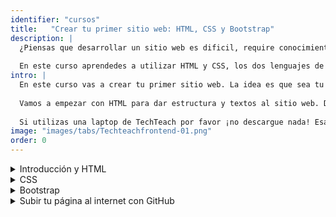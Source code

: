 ```yaml
---
identifier: "cursos"
title:	 "Crear tu primer sitio web: HTML, CSS y Bootstrap"
description: |
  ¿Piensas que desarrollar un sitio web es dificil, require conocimiento de antemano o se necesita programas caros para hacerlo? ¡Ninguno de los anteriores es el caso! Todos podemos aprender a crear un sitio web y sólo se necesita software que es gratis. Además, sólo tienes que saber cómo utilizar una computadora y puedes empezar. 
  
  En este curso aprendedes a utilizar HTML y CSS, los dos lenguajes de programación en los que están basados todos los sitios web. Después seguimos con Bootstrap, un framework muy popular que ayuda en desarrollar páginas web responsive.
intro: |
  En este curso vas a crear tu primer sitio web. La idea es que sea tu página personal, con el contenido que quieras. 
  
  Vamos a empezar con HTML para dar estructura y textos al sitio web. Después añadimos colores y más estilos con CSS. Para crear páginas web responsive utilizaremos Bootstrap. Al final de este curso podrás crear una página web moderna y subirla al internet (gratis).
  
  Si utilizas una laptop de TechTeach por favor ¡no descargue nada! Esas laptops ya tienen todos los programas necesarios para completar los cursos.
image: "images/tabs/Techteachfrontend-01.png"
order: 0
---
```

<details>
    <summary class="course-part">Introducción y HTML</summary>

Vamos a utilizar un curso gratis que está en ___openclassrooms___ y combinamos el contenido de ese curso con tareas que encuentras aquí. Si quieres puedes preguntar una TechTeacher que te revise la tarea antes de seguir adelante, pero si la tarea no dice explícitamente que lo hagas, no es necesario (pero possible). 

___Programación sólo se puede aprender por práctica.___ Si quieres, puedes tomar notas durante el curso, pero lo más, más, más importante es que practiques. Cuando explican algo nuevo de HTML o CSS y dan un ejemplo, inténtalo tú mism@ también. Primero puedes seguir exactamente el ejemplo, y después cambiar ciertas cosas para practicar más.  

<details>
     <summary class="clase">Parte 1</summary>
     
## Cómo se construyen sitios web y los primeros pasos con HTML
1. Lee la [introducción](https://openclassrooms.com/en/courses/3339201-aprende-a-crear-tu-propio-sitio-web-con-html5-y-css3/3339706-como-se-construyen-los-sitios-web). No es necesario tomar notas ni aprender todo palabra por palabra; sólo es para que tengas una impresión de cómo funciona todo. 
* Si tienes tu propia laptop es recomendable descargar Chrome y Sublime Text (como recomiendan en la introducción). Las laptops de TechTeach ya tienen esos programas, entonces por favor no descargue nada si estas en una de ellas.
* Crea una carpeta que se llama "TechTeach HTML CSS" + tu nombre. Es ahí donde vas a guardar los documentos que vas a hacer durante este curso. 
* [Sigue con esta clase del curso](https://openclassrooms.com/en/courses/3339201-aprende-a-crear-tu-propio-sitio-web-con-html5-y-css3/3339876-vuestra-primera-pagina-web-en-html). Practica durante la clase y haga la tarea 1 después. 
  
### Tarea 1 
1. Crea una carpeta que se llama "Parte 1". Guarde aquí los archivos de las clases 1,2 y 3.  
* Haz &lt;&lt;inspeccionar elemento>> en la página de [Claro](https://www.claro.com.ni/).
* Crea una carpeta que se llama __clase1__ con un archivo __HTMLclase1.html__ y haga una página que tiene: 
    1. título
    * un comentario en el código
* Abre la página en Chrome u otro návegador y muestrá tu página a una TechTeacher.

</details>

  <details>
     <summary class="clase">Parte 2</summary>
     
## Párrafos, listas y texto resaltado
1. [Sigue con esta clase del curso](https://openclassrooms.com/en/courses/3339201-aprende-a-crear-tu-propio-sitio-web-con-html5-y-css3/3340049-organizar-el-texto)

### Tarea 2
1. Crea una carpeta que se llama __clase2__ con un archivo __HTMLclase2.html__ y haga una página que tiene: 
   1. varios niveles de título con párrafos
   * texto resaltado con strong, em y mark
   * una lista ordenada
   * una lista no ordenada 
</details>

<details>
     <summary class="clase">Parte 3</summary>
     
## Enlaces y imágenes
1. [Sigue con esta clase sobre enlace](https://openclassrooms.com/en/courses/3339201-aprende-a-crear-tu-propio-sitio-web-con-html5-y-css3/3340161-crear-enlaces)
2. [Esta clase sobre imagines](https://openclassrooms.com/en/courses/3339201-aprende-a-crear-tu-propio-sitio-web-con-html5-y-css3/3340308-imagenes)

### Tarea 3
1. Crea una carpeta que se llama __clase3__ con un archivo __HTMLclase3.html__ y haz una página que tiene: 
   1. un enlace a la página de TechTeach Estelí
   * un enlace que salta a otra parte de la misma página. Ojo: la página tiene que tener bastante texto para poder ver el movimiento. Si no tienes suficiente inspiración para el texto en tu página, o no quieres perder tiempo en eso, puedes utilizar _Lorem Ipsum_;  un texto que sirve sólo para rellenar un espacio. Lee una explicación y encuentra el Lorem Ipsum [aquí](https://loremipsum.io/es/).
   * por lo menos 2 imágenes (buscalas en internet)
   * una imágen que tiene figcaption 
</details>
</details>


<details>
    <summary class="course-part">CSS</summary>

<details>
     <summary class="clase">Parte 4</summary>
     
## Introducción a CSS, color de texto y fondo
1. Cree una carpeta que se llama "Parte 2". Guarda aquí los archivos de las clases 4,5 y 6.
* Sigue [esta clase](https://openclassrooms.com/en/courses/3339201-aprende-a-crear-tu-propio-sitio-web-con-html5-y-css3/3340579-configurar-css). Haga una carpeta "practica clase 4" para poner los archivos que haces durante la clase para practicar.
* Sigue [esta clase también](https://openclassrooms.com/en/courses/3339201-aprende-a-crear-tu-propio-sitio-web-con-html5-y-css3/3341935-color-y-fondo)

### Tarea 4a

1. Crea una carpeta que se llama __clase4a__
* Copia el archivo __HTMLclase2.html__ y cambia el nombre a __HTMLclase4a.html__. 
* Haz un archivo __style.css__.
* En el head del html pon &lt;link rel="stylesheet" href="style.css" /> para asociar el css con el html.
* Añadir a varios párrafos un id (invente cualquier nombre para el id).
* Utilizando css, cambia los colores de texto ("color" en css) y colores de fondo ("background-color" en css). Utiliza ambas tecnicas de seleccionar por class y por id. 

### Tarea 4b
1. Crea una carpeta que se llama __clase4b__
* Copia el archivo __HTMLclase3.html__ y cambia el nombre a __HTMLclase4b.html__.
* Haga un archivo __style.css__.
* En el head del html pon &lt;link rel="stylesheet" href="style.css" /> para asociar el css con el html.
* Utilizando css da una imágen de fondo y haga un párrafo transparante

</details>

<details>
     <summary class="clase">Parte 5</summary>
     
## Dar formato al texto

1. Sigue [esta clase](https://openclassrooms.com/en/courses/3339201-aprende-a-crear-tu-propio-sitio-web-con-html5-y-css3/3340915-dar-formato-al-texto)

### Tarea 5

1. Crea una carpeta que se llama __clase5__
* Copia el archivo __HTMLclase2.html__ y cambia el nombre a __HTMLclase5.html__. 
* Haz un archivo __style.css__.
* En el head del html pon &lt;link rel="stylesheet" href="style.css" /> para asociar el css con el html.
* Añadir a varios párrafos un id (inventa cualquier nombre para el id).
* Dar formato al texto con las propiedades CSS que aprendiste en la clase; font-size, font-family, font-style, font-weight, text-decoration, text-align y float. Utiliza ambas tecnicas de seleccionar por class y por id.

</details>

<details>
     <summary class="clase">Parte 6</summary>
     

## Bordes y sombreado

1. Sigue [esta clase](https://openclassrooms.com/en/courses/3339201-aprende-a-crear-tu-propio-sitio-web-con-html5-y-css3/3343845-bordes-y-sombreado)

### Tarea 6

1. Crea una carpeta que se llama __clase6__
* Copia los archivos de la tarea anteroir y cambia el nombre del archivo html a __HTMLclase6.html__.
* Aplica lo que aprendiste en esta clase, utilizando las propiedades CSS border, border-radius, box-shadow, text-shadow. 
 
</details>

<details>
  <summary class="clase">Parte 7</summary>
  
## Crear apariencias dinamicas

1. Sigue [esta clase](https://openclassrooms.com/en/courses/3339201-aprende-a-crear-tu-propio-sitio-web-con-html5-y-css3/3344112-crear-apariencias-dinamicas)

### Tarea 7

1. Crea una carpeta que se llama __clase7__
* Copia el archivo __HTMLclase3.html__ y cambia el nombre a __HTMLclase7.html__. Haz un archivo __style.css__ y asocia el html con ese archivo css.
* Aplica a los enlaces lo que aprendiste en esta clase, utilizando las propiedades CSS :hover, :active, :visited y :focus. 
 
</details>

<details>
     <summary class="clase">Parte 8</summary>
     
## Estructurar tu página

1. Sigue [esta clase](https://openclassrooms.com/en/courses/3339201-aprende-a-crear-tu-propio-sitio-web-con-html5-y-css3/3344418-estructurar-tu-pagina)

### Tarea 8

1. Crea una carpeta que se llama __clase8__
* Crea una página utlizando todos los elementos que aparecieron en la clase. Para el contenido puedes utilizar [Ipsum lorem](https://loremipsum.io/es/).

</details>

<details>
     <summary class="clase">Parte 9</summary>
     
    
## El modelo de cajas

1. Sigue [esta clase](https://openclassrooms.com/en/courses/3339201-aprende-a-crear-tu-propio-sitio-web-con-html5-y-css3/3344652-el-modelo-de-cajas)

### Tarea 9

1. Crea una carpeta que se llama __clase9__
* Copia los archivos de la tarea anteroir y cambia el nombre del archivo html a __HTMLclase9.html__.
* Aplica todo lo que aprendiste en esta clase
 
</details>

</details>
 
<details>
     <summary class="course-part">Bootstrap</summary>
     Los detalles siguen.
</details>

<details>
     <summary class="course-part">Subir tu página al internet con GitHub</summary>
     Los detalles siguen.
</details>
